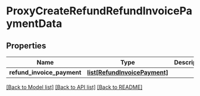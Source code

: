 # ProxyCreateRefundRefundInvoicePaymentData

## Properties
Name | Type | Description | Notes
------------ | ------------- | ------------- | -------------
**refund_invoice_payment** | [**list[RefundInvoicePayment]**](RefundInvoicePayment.md) |  | 

[[Back to Model list]](../README.md#documentation-for-models) [[Back to API list]](../README.md#documentation-for-api-endpoints) [[Back to README]](../README.md)


